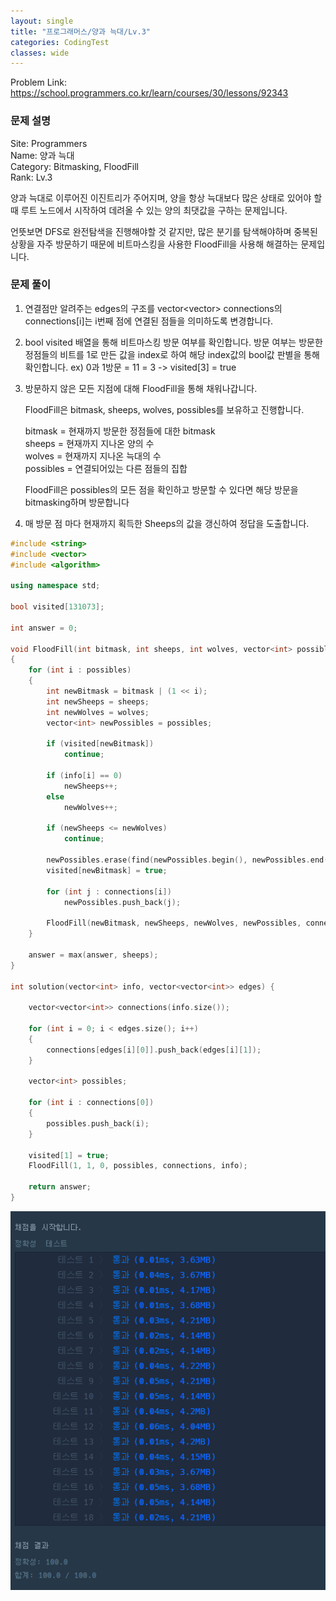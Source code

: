 ```yaml
---
layout: single
title: "프로그래머스/양과 늑대/Lv.3"
categories: CodingTest
classes: wide
---
```


Problem Link: <https://school.programmers.co.kr/learn/courses/30/lessons/92343>

### 문제 설명

Site: Programmers   
Name: 양과 늑대   
Category: Bitmasking, FloodFill     
Rank: Lv.3

양과 늑대로 이루어진 이진트리가 주어지며, 양을 항상 늑대보다 많은 상태로 있어야 할 때 루트 노드에서 시작하여 데려올 수 있는 양의 최댓값을 구하는 문제입니다.

언뜻보면 DFS로 완전탐색을 진행해야할 것 같지만, 많은 분기를 탐색해야하며 중복된 상황을 자주 방문하기 때문에 비트마스킹을 사용한 FloodFill을 사용해 해결하는 문제입니다.

### 문제 풀이

1. 연결점만 알려주는 edges의 구조를 vector<vector<int>> connections의 connections[i]는 i번째 점에 연결된 점들을 의미하도록 변경합니다.

2. bool visited 배열을 통해 비트마스킹 방문 여부를 확인합니다. 방문 여부는 방문한 정점들의 비트를 1로 만든 값을 index로 하여 해당 index값의 bool값 판별을 통해 확인합니다. ex) 0과 1방문 = 11 = 3 -> visited[3] = true

3. 방문하지 않은 모든 지점에 대해 FloodFill을 통해 채워나갑니다.

    FloodFill은 bitmask, sheeps, wolves, possibles를 보유하고 진행합니다.    

    bitmask = 현재까지 방문한 정점들에 대한 bitmask    
    sheeps = 현재까지 지나온 양의 수    
    wolves = 현재까지 지나온 늑대의 수    
    possibles = 연결되어있는 다른 점들의 집합    

    FloodFill은 possibles의 모든 점을 확인하고 방문할 수 있다면 해당 방문을 bitmasking하며 방문합니다

4. 매 방문 점 마다 현재까지 획득한 Sheeps의 값을 갱신하여 정답을 도출합니다.

```cpp
#include <string>
#include <vector>
#include <algorithm>

using namespace std;

bool visited[131073];

int answer = 0;

void FloodFill(int bitmask, int sheeps, int wolves, vector<int> possibles, const vector<vector<int>>& connections, const vector<int>& info)
{
    for (int i : possibles)
    {
        int newBitmask = bitmask | (1 << i);
        int newSheeps = sheeps;
        int newWolves = wolves;
        vector<int> newPossibles = possibles;

        if (visited[newBitmask])
            continue;

        if (info[i] == 0)
            newSheeps++;
        else
            newWolves++;

        if (newSheeps <= newWolves)
            continue;

        newPossibles.erase(find(newPossibles.begin(), newPossibles.end(), i));
        visited[newBitmask] = true;

        for (int j : connections[i])
            newPossibles.push_back(j);

        FloodFill(newBitmask, newSheeps, newWolves, newPossibles, connections, info);
    }

	answer = max(answer, sheeps);
}

int solution(vector<int> info, vector<vector<int>> edges) {

    vector<vector<int>> connections(info.size());

    for (int i = 0; i < edges.size(); i++)
    {
        connections[edges[i][0]].push_back(edges[i][1]);
    }

    vector<int> possibles;

    for (int i : connections[0])
    {
        possibles.push_back(i);
    }

    visited[1] = true;
    FloodFill(1, 1, 0, possibles, connections, info);

    return answer;
}

```

![프로그래머스양과늑대](/assets/images/CodingTest/프로그래머스양과늑대.PNG)
